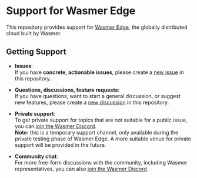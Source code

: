 # Support for Wasmer Edge

This repository provides support for [Wasmer Edge](https://wasmerio/products/edge), the globally distributed cloud built by Wasmer.

## Getting Support

* **Issues**:<br/>
  If you have **concrete, actionable issues**, please create a [new issue](https://github.com/wasmerio/wasmer-edge-support/issues/new) in this repository.

* **Questions, discussions, feature requests**:<br />
  If you have questions, want to start a general discussion, or suggest new features, please create a [new discussion](https://github.com/wasmerio/wasmer-edge-support/discussions/new?category=q-a) in this repository.

* **Private support**:<br>
To get private support for topics that are not suitable for a public issue, you can [join the Wasmer Discord](https://discord.gg/qBTfsNP7N8). <br/>
**Note:** this is a temporary support channel, only available during the private testing phase of Wasmer Edge.
A more suitable venue for private support will be provided in the future.

* **Community chat**:<br>
For more free-form discussions with the community, including Wasmer representatives, you can also [join the Wasmer Discord](https://discord.gg/qBTfsNP7N8).
